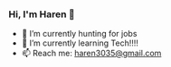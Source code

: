 ### Hi, I'm Haren 👋



- 🔭 I’m currently hunting for jobs
- 🌱 I’m currently learning Tech!!!!
- 📫 Reach me: haren3035@gmail.com
